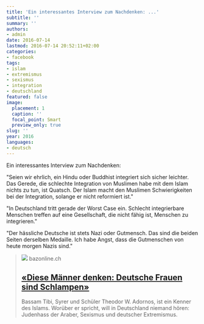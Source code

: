 ```yaml
---
title: 'Ein interessantes Interview zum Nachdenken: ...'
subtitle: ''
summary: ''
authors:
- admin
date: 2016-07-14
lastmod: 2016-07-14 20:52:11+02:00
categories:
- facebook
tags:
- islam
- extremismus
- sexismus
- integration
- deutschland
featured: false
image:
  placement: 1
  caption: ''
  focal_point: Smart
  preview_only: true
slug: ''
year: 2016
languages:
- deutsch
---
```


Ein interessantes Interview zum Nachdenken:

"Seien wir ehrlich, ein Hindu oder Buddhist integriert sich sicher leichter. Das Gerede, die schlechte Inte­gration von Muslimen habe mit dem Islam nichts zu tun, ist Quatsch. Der Islam macht den Muslimen Schwierigkeiten bei der Integration, solange er nicht reformiert ist."

"In Deutschland tritt gerade der Worst Case ein. Schlecht integrierbare Menschen treffen auf eine Gesellschaft, die nicht fähig ist, Menschen zu integrieren."

"Der hässliche Deutsche ist stets Nazi oder Gutmensch. Das sind die beiden Seiten derselben Medaille. Ich habe Angst, dass die Gutmenschen von heute morgen Nazis sind."
> [![](https://cdn.unitycms.io/images/D6kOuRH4adn9YThu7kHAcb.jpg?op=ocroped&val=1200,1200,1000,1000,0,0&sum=RF_NW61rklA)](http://bazonline.ch/ausland/europa/Diese-Maenner-denken-Deutsche-Frauen-sind-Schlampen/story/22916308)
> bazonline.ch
> ## [«Diese Männer denken: Deutsche Frauen sind Schlampen»](http://bazonline.ch/ausland/europa/Diese-Maenner-denken-Deutsche-Frauen-sind-Schlampen/story/22916308)
>
>Bassam Tibi, Syrer und Schüler Theodor W. Adornos, ist ein Kenner des Islams. Worüber er spricht, will in Deutschland niemand hören: Judenhass der Araber, Sexismus und deutscher Extremismus.